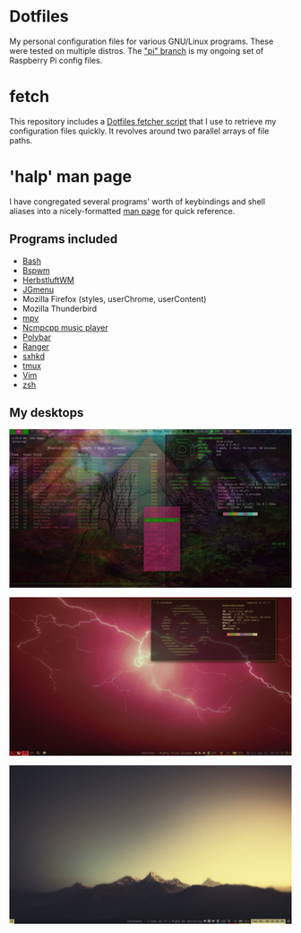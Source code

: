 # Dotfiles

My personal configuration files for various GNU/Linux programs. These were tested on multiple distros. The ["pi" branch](https://github.com/Babkock/Dotfiles/tree/pi) is my ongoing set of Raspberry Pi config files.

# fetch

This repository includes a [Dotfiles fetcher script](https://github.com/Babkock/Dotfiles/tree/master/fetch) that I use to retrieve my configuration files
quickly. It revolves around two parallel arrays of file paths.

# 'halp' man page

I have congregated several programs' worth of keybindings and shell aliases
into a nicely-formatted [man page](https://github.com/Babkock/Dotfiles/tree/master/halp.1) for quick reference.

## Programs included

* [Bash](https://www.gnu.org/software/bash)
* [Bspwm](https://github.com/baskerville/bspwm)
* [HerbstluftWM](https://github.com/herbstluftwm/herbstluftwm)
* [JGmenu](https://github.com/johanmalm/jgmenu)
* Mozilla Firefox (styles, userChrome, userContent)
* Mozilla Thunderbird
* [mpv](https://github.com/mpv-player/mpv)
* [Ncmpcpp music player](https://github.com/arybczak/ncmpcpp)
* [Polybar](https://github.com/jaagr/polybar)
* [Ranger](https://github.com/ranger/ranger)
* [sxhkd](https://github.com/baskerville/sxhkd)
* [tmux](https://github.com/tmux/tmux/wiki)
* [Vim](https://www.vim.org)
* [zsh](http://zsh.sourceforge.net)

## My desktops

![](https://raw.githubusercontent.com/Babkock/Dotfiles/master/pics/bspCol-Dirty.png)

![](https://raw.githubusercontent.com/Babkock/Dotfiles/master/pics/bspNew-Dirty.png)

![](https://raw.githubusercontent.com/Babkock/Dotfiles/master/pics/i3-Clean.png)

